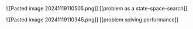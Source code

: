 
![[Pasted image 20241119110505.png]]
	[[problem as a state-space-search]]


![[Pasted image 20241119110345.png]]
	[[problem solving performance]]